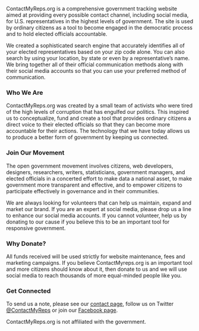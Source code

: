 ContactMyReps.org is a comprehensive government tracking website aimed at providing every possible contact channel, including social media, for U.S. representatives in the highest levels of government. The site is used by ordinary citizens as a tool to become engaged in the democratic process and to hold elected officials accountable.

We created a sophisticated search engine that accurately identifies all of your elected representatives based on your zip code alone. You can also search by using your location, by state or even by a representative’s name. We bring together all of their official communication methods along with their social media accounts so that you can use your preferred method of communication.

### Who We Are
ContactMyReps.org was created by a small team of activists who were tired of the high levels of corruption that has engulfed our politics. This inspired us to conceptualize, fund and create a tool that provides ordinary citizens a direct voice to their elected officials so that they can become more accountable for their actions. The technology that we have today allows us to produce a better form of government by keeping us connected.

### Join Our Movement
The open government movement involves citizens, web developers, designers, researchers, writers, statisticians, government managers, and elected officials in a concerted effort to make data a national asset, to make government more transparent and effective, and to empower citizens to participate effectively in governance and in their communities.

We are always looking for volunteers that can help us maintain, expand and market our brand. If you are an expert at social media, please drop us a line to enhance our social media accounts. If you cannot volunteer, help us by donating to our cause if you believe this to be an important tool for responsive government.

### Why Donate?
All funds received will be used strictly for website maintenance, fees and marketing campaigns. If you believe ContactMyreps.org is an important tool and more citizens should know about it, then donate to us and we will use social media to reach thousands of more equal-minded people like you.

### Get Connected
To send us a note, please see our [contact page](/contact), follow us on Twitter [@ContactMyReps](https://twitter.com/contactmyreps) or join our [Facebook page](https://www.facebook.com/ContactMyReps/).

ContactMyReps.org is not affiliated with the government.